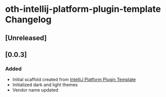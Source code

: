 <!-- Keep a Changelog guide -> https://keepachangelog.com -->

# oth-intellij-platform-plugin-template Changelog

## [Unreleased]

## [0.0.3]
### Added
- Initial scaffold created from [IntelliJ Platform Plugin Template](https://github.com/JetBrains/intellij-platform-plugin-template)
- Initialized dark and light themes
- Vendor name updated

